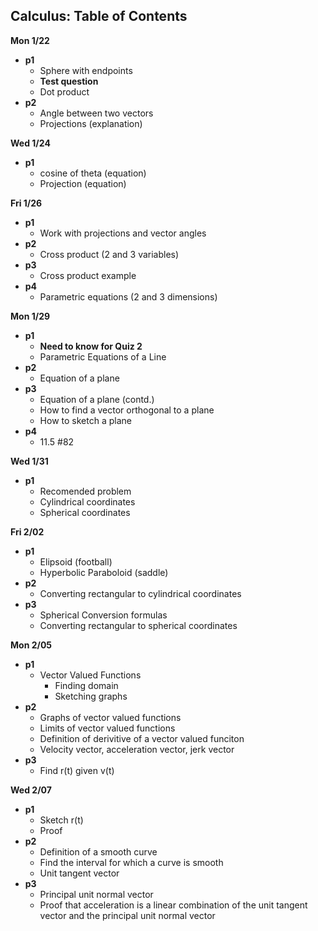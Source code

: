 Calculus: Table of Contents
---------------------------

__Mon 1/22__
  + __p1__
    + Sphere with endpoints
    + __Test question__
    + Dot product
  + __p2__
    + Angle between two vectors
    + Projections (explanation)

__Wed 1/24__
  + __p1__
    + cosine of theta (equation)
    + Projection (equation)

__Fri 1/26__
  + __p1__
    + Work with projections and vector angles
  + __p2__
    + Cross product (2 and 3 variables)
  + __p3__
    + Cross product example
  + __p4__
    + Parametric equations (2 and 3 dimensions)

__Mon 1/29__
  + __p1__
    + __Need to know for Quiz 2__
    + Parametric Equations of a Line
  + __p2__
    + Equation of a plane
  + __p3__
    + Equation of a plane (contd.)
    + How to find a vector orthogonal to a plane
    + How to sketch a plane
  + __p4__
    + 11.5 #82

__Wed 1/31__
  + __p1__
    + Recomended problem
    + Cylindrical coordinates
    + Spherical coordinates

__Fri 2/02__
  + __p1__
    + Elipsoid (football)
    + Hyperbolic Paraboloid (saddle)
  + __p2__
    + Converting rectangular to cylindrical coordinates
  + __p3__
    + Spherical Conversion formulas
    + Converting rectangular to spherical coordinates

__Mon 2/05__
  + __p1__
    + Vector Valued Functions
      + Finding domain
      + Sketching graphs
  + __p2__
    + Graphs of vector valued functions
    + Limits of vector valued functions
    + Definition of derivitive of a vector valued funciton
    + Velocity vector, acceleration vector, jerk vector
  + __p3__
    + Find r(t) given v(t)

__Wed 2/07__
  + __p1__
    + Sketch r(t)
    + Proof
  + __p2__
    + Definition of a smooth curve
    + Find the interval for which a curve is smooth
    + Unit tangent vector
  + __p3__
    + Principal unit normal vector
    + Proof that acceleration is a linear combination of the unit tangent vector and the principal unit normal vector
